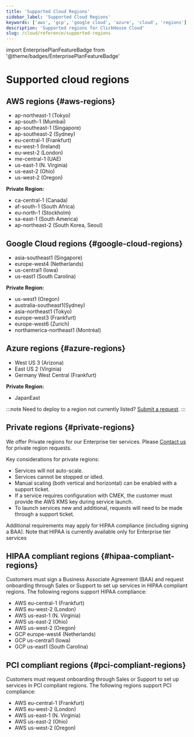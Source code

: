 ```yaml
---
title: 'Supported Cloud Regions'
sidebar_label: 'Supported Cloud Regions'
keywords: ['aws', 'gcp', 'google cloud', 'azure', 'cloud', 'regions']
description: 'Supported regions for ClickHouse Cloud'
slug: /cloud/reference/supported-regions
---
```


import EnterprisePlanFeatureBadge from '@theme/badges/EnterprisePlanFeatureBadge'

# Supported cloud regions

## AWS regions {#aws-regions}

- ap-northeast-1 (Tokyo)
- ap-south-1 (Mumbai)
- ap-southeast-1 (Singapore)
- ap-southeast-2 (Sydney)
- eu-central-1 (Frankfurt)
- eu-west-1 (Ireland)
- eu-west-2 (London)
- me-central-1 (UAE)
- us-east-1 (N. Virginia)
- us-east-2 (Ohio)
- us-west-2 (Oregon)

**Private Region:**
- ca-central-1 (Canada)
- af-south-1 (South Africa)
- eu-north-1 (Stockholm)
- sa-east-1 (South America)
- ap-northeast-2 (South Korea, Seoul)
 
## Google Cloud regions {#google-cloud-regions}

- asia-southeast1 (Singapore)
- europe-west4 (Netherlands)
- us-central1 (Iowa)
- us-east1 (South Carolina)

**Private Region:**

- us-west1 (Oregon)
- australia-southeast1(Sydney)
- asia-northeast1 (Tokyo)
- europe-west3 (Frankfurt)
- europe-west6 (Zurich)
- northamerica-northeast1 (Montréal)

## Azure regions {#azure-regions}

- West US 3 (Arizona)
- East US 2 (Virginia)
- Germany West Central (Frankfurt)

**Private Region:**

- JapanEast

:::note 
Need to deploy to a region not currently listed? [Submit a request](https://clickhouse.com/pricing?modal=open). 
:::

## Private regions {#private-regions}

<EnterprisePlanFeatureBadge feature="Private regions feature"/>

We offer Private regions for our Enterprise tier services. Please [Contact us](https://clickhouse.com/company/contact) for private region requests.

Key considerations for private regions:
- Services will not auto-scale.
- Services cannot be stopped or idled.
- Manual scaling (both vertical and horizontal) can be enabled with a support ticket.
- If a service requires configuration with CMEK, the customer must provide the AWS KMS key during service launch.
- To launch services new and additional, requests will need to be made through a support ticket.
  
Additional requirements may apply for HIPAA compliance (including signing a BAA). Note that HIPAA is currently available only for Enterprise tier services

## HIPAA compliant regions {#hipaa-compliant-regions}

<EnterprisePlanFeatureBadge feature="HIPAA" support="true"/>

Customers must sign a Business Associate Agreement (BAA) and request onboarding through Sales or Support to set up services in HIPAA compliant regions. The following regions support HIPAA compliance:
- AWS eu-central-1 (Frankfurt)
- AWS eu-west-2 (London)
- AWS us-east-1 (N. Virginia)
- AWS us-east-2 (Ohio)
- AWS us-west-2 (Oregon)
- GCP europe-west4 (Netherlands)
- GCP us-central1 (Iowa)
- GCP us-east1 (South Carolina)

## PCI compliant regions {#pci-compliant-regions}

<EnterprisePlanFeatureBadge feature="PCI" support="true"/>

Customers must request onboarding through Sales or Support to set up services in PCI compliant regions. The following regions support PCI compliance:
- AWS eu-central-1 (Frankfurt)
- AWS eu-west-2 (London)
- AWS us-east-1 (N. Virginia)
- AWS us-east-2 (Ohio)
- AWS us-west-2 (Oregon)
